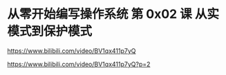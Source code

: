 # 从零开始编写操作系统 第 0x02 课 从实模式到保护模式

https://www.bilibili.com/video/BV1qx411p7yQ

https://www.bilibili.com/video/BV1qx411p7yQ?p=2